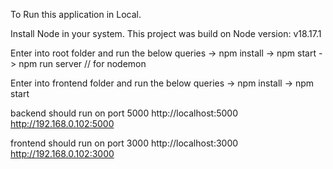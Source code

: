 To Run this application in Local.

Install Node in your system. This project was build on Node version: v18.17.1

Enter into root folder and run the below queries
-> npm install
-> npm start
-> npm run server // for nodemon

Enter into frontend folder and run the below queries
-> npm install
-> npm start

backend should run on port 5000
http://localhost:5000
http://192.168.0.102:5000

frontend should run on port 3000
http://localhost:3000
http://192.168.0.102:3000
